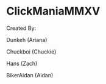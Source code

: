 # ClickManiaMMXV

Created By: 

Dunkeh (Ariana)

Chuckboi (Chuckie)

Hans (Zach)

BikerAidan (Aidan)
